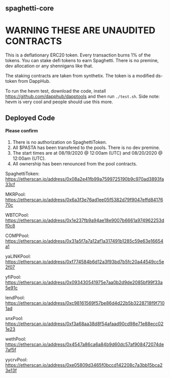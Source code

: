 ## spaghetti-core

# WARNING THESE ARE UNAUDITED CONTRACTS

This is a deflationary ERC20 token. Every transaction burns 1% of the tokens. You can stake defi tokens to earn Spaghetti. There is no premine, dev allocation or any shennigans like that.

The staking contracts are taken from synthetix. The token is a modified ds-token from DappHub. 

To run the hevm test, download the code, install https://github.com/dapphub/dapptools and then run `./test.sh`. Side note: hevm is very cool and people should use this more.

## Deployed Code
#### Please confirm 
1. There is no authorization on SpaghettiToken.
2. All $PASTA has been transfered to the pools. There is no dev premine.
3. The start times are at 08/19/2020 @ 12:00am (UTC) and 08/20/2020 @ 12:00am (UTC).
4. All ownership has been renounced from the pool contracts.

SpaghettiToken: https://etherscan.io/address/0x08a2e41fb99a7599725190b9c970ad3893fa33cf

MKRPool: https://etherscan.io/address/0x6a3f3e76ad1ee05f5382d79f9047effd8417670c

WBTCPool: https://etherscan.io/address/0x1e237fb9a94ae18e9007b6661a974962253df0c8

COMPPool: https://etherscan.io/address/0x31a5f7a7a12af1a317491b1285c59e63e16654a1

yaLINKPool: https://etherscan.io/address/0xf774584b6d12a3f93bd7b5fc20a44549cc5e2f07

yfiPool: https://etherscan.io/address/0x093430541975e7aa0b2d9de2085bf99f33a5e91c

lendPool: https://etherscan.io/address/0xc98161569f57be86d4d22b5b3228718f9f7101ad

snxPool: https://etherscan.io/address/0xf3a68aa38d8f54afaad90cd98e71e88ecc021e23

wethPool: https://etherscan.io/address/0x4547a86ca6a84b9d60dc57af908472074de7af5f

yycrvPool: https://etherscan.io/address/0xe05809d3465f0bccd142208c7a3bb15bca23e13f
